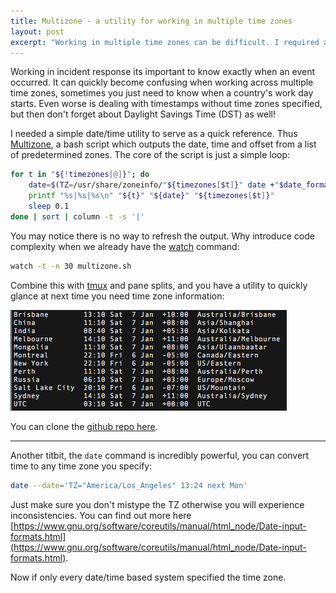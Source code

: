 ```yaml
---
title: Multizone - a utility for working in multiple time zones
layout: post
excerpt: "Working in multiple time zones can be difficult. I required a utility that would allow me at a glance to see the current date and time of a zone. Multizone is a simple bash script to fulfil this requirement."
---
```


Working in incident response its important to know exactly when an event occurred. It can quickly become confusing when working across multiple time zones, sometimes you just need to know when a country's work day starts. Even worse is dealing with timestamps without time zones specified, but then don't forget about Daylight Savings Time (DST) as well! 

I needed a simple date/time utility to serve as a quick reference. Thus [Multizone](https://github.com/passbe/multizone), a bash script which outputs the date, time and offset from a list of predetermined zones. The core of the script is just a simple loop: 

``` bash
for t in "${!timezones[@]}"; do 
    date=$(TZ=/usr/share/zoneinfo/"${timezones[$t]}" date +"$date_format")
    printf "%s|%s|%s\n" "${t}" "${date}" "${timezones[$t]}"
    sleep 0.1
done | sort | column -t -s '|'
```

You may notice there is no way to refresh the output. Why introduce code complexity when we already have the [watch](https://linux.die.net/man/1/watch) command:

``` bash
watch -t -n 30 multizone.sh
```

Combine this with [tmux](https://tmux.github.io/) and pane splits, and you have a utility to quickly glance at next time you need time zone information:

![Multizone in action](/assets/2017/multizone.png "Multizone in action")

You can clone the [github repo here](https://github.com/passbe/multizone).

- - -

Another titbit, the `date` command is incredibly powerful, you can convert time to any time zone you specify:

``` bash
date --date='TZ="America/Los_Angeles" 13:24 next Mon'
```

Just make sure you don't mistype the TZ otherwise you will experience inconsistencies. You can find out more here [https://www.gnu.org/software/coreutils/manual/html_node/Date-input-formats.html](https://www.gnu.org/software/coreutils/manual/html_node/Date-input-formats.html).

Now if only every date/time based system specified the time zone.
